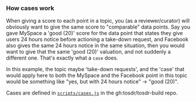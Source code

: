 ### How cases work

When giving a score to each point in a topic, you (as a reviewer/curator) will obviously want to give the same score to "comparable" data points. Say you gave MySpace a 'good (20)' score for the data point that states they give users 24 hours notice before actioning a take-down request, and Facebook also gives the same 24 hours notice in the same situation, then you would want to give that the same 'good (20)' valuation, and not suddenly a different one. That's exactly what a `case` does.

In this example, the topic maybe 'take-down requests', and the 'case' that would apply here to both the MySpace and the Facebook point in this topic would be something like "yes, but with 24 hours notice" -> "good (20)".

Cases are defined in [`scripts/cases.js`](https://github.com/tosdr/tosdr-build/blob/master/scripts/cases.js) in the gh:tosdr/tosdr-build repo.
